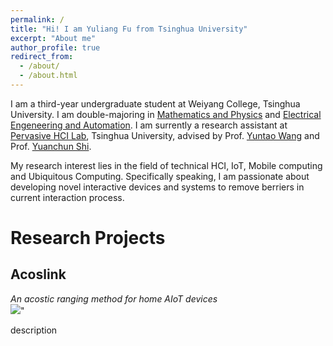 ```yaml
---
permalink: /
title: "Hi! I am Yuliang Fu from Tsinghua University"
excerpt: "About me"
author_profile: true
redirect_from: 
  - /about/
  - /about.html
---
```


I am a third-year undergraduate student at Weiyang College, Tsinghua University. I am double-majoring in <u>Mathematics and Physics</u> and <u>Electrical Engeneering and Automation</u>. I am surrently a research assistant at [Pervasive HCI Lab](https://pi.cs.tsinghua.edu.cn/), Tsinghua University, advised by Prof. [Yuntao Wang](https://pi.cs.tsinghua.edu.cn/lab/people/YuntaoWang/) and Prof. [Yuanchun Shi](http://media.cs.tsinghua.edu.cn/~pervasive/shiyc/).

My research interest lies in the field of technical HCI, IoT, Mobile computing and Ubiquitous Computing. Specifically speaking, I am passionate about developing novel interactive devices and systems to remove berriers in current interaction process.

Research Projects
======

Acoslink
--------

*An acostic ranging method for home AIoT devices*<br/><img src='/images/500x300.png'>"


description
